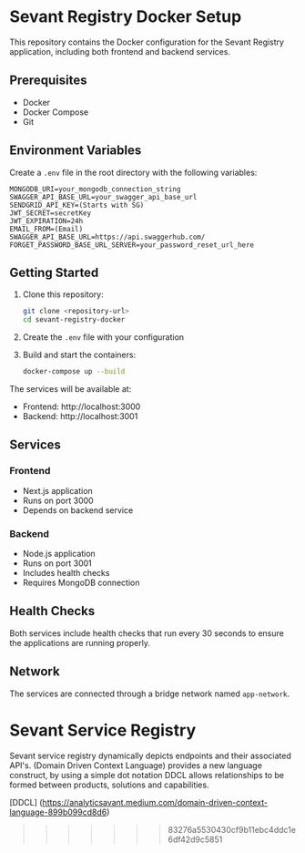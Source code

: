 
# Sevant Registry Docker Setup

This repository contains the Docker configuration for the Sevant Registry application, including both frontend and backend services.

## Prerequisites

- Docker
- Docker Compose
- Git

## Environment Variables

Create a `.env` file in the root directory with the following variables:

```env
MONGODB_URI=your_mongodb_connection_string
SWAGGER_API_BASE_URL=your_swagger_api_base_url
SENDGRID_API_KEY=(Starts with SG)
JWT_SECRET=secretKey
JWT_EXPIRATION=24h
EMAIL_FROM=(Email)
SWAGGER_API_BASE_URL=https://api.swaggerhub.com/
FORGET_PASSWORD_BASE_URL_SERVER=your_password_reset_url_here
```

## Getting Started

1. Clone this repository:
   ```bash
   git clone <repository-url>
   cd sevant-registry-docker
   ```

2. Create the `.env` file with your configuration

3. Build and start the containers:
   ```bash
   docker-compose up --build
   ```

The services will be available at:
- Frontend: http://localhost:3000
- Backend: http://localhost:3001

## Services

### Frontend
- Next.js application
- Runs on port 3000
- Depends on backend service

### Backend
- Node.js application
- Runs on port 3001
- Includes health checks
- Requires MongoDB connection

## Health Checks

Both services include health checks that run every 30 seconds to ensure the applications are running properly.

## Network

The services are connected through a bridge network named `app-network`.

# Sevant Service Registry
Sevant service registry dynamically depicts endpoints and their associated API's. (Domain Driven Context Language) provides a new language construct, by using a simple dot notation DDCL allows relationships to be formed between products, solutions and capabilities.

[DDCL] (https://analyticsavant.medium.com/domain-driven-context-language-899b099cd8d6)
>>>>>>> 83276a5530430cf9b11ebc4ddc1e6df42d9c5851
